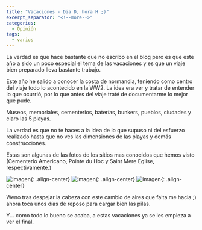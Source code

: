```yaml
---
title: "Vacaciones - Dia D, hora H ;)"
excerpt_separator: "<!--more-->"
categories:
  - Opinión
tags:
  - varios
---
```

La verdad es que hace bastante que no escribo en el blog pero es que este año a sido un poco especial el tema de las vacaciones y es que un viaje bien preparado lleva bastante trabajo.
<!--more-->

Este año he salido a conocer la costa de normandia, teniendo como centro del viaje todo lo acontecido en la WW2.
La idea era ver y tratar de entender lo que ocurrió, por lo que antes del viaje traté de documentarme lo mejor que pude.

Museos, memoriales, cementerios, baterías, bunkers, pueblos, ciudades y claro las 5 playas.

La verdad es que no te haces a la idea de lo que supuso ni del esfuerzo realizado hasta que no ves las dimensiones de las playas y demás construcciones.

Estas son algunas de las fotos de los sitios mas conocidos que hemos visto (Cementerio Americano, Pointe du Hoc y Saint Mere Eglise, respectivamente.)

![imagen]({{'https://malambra.github.io/docs/images/normandia1.jpg'|absolute_url}}){: .align-center}
![imagen]({{'https://malambra.github.io/docs/images/normandia2.jpg'|absolute_url}}){: .align-center}
![imagen]({{'https://malambra.github.io/docs/images/normandia3.jpg'|absolute_url}}){: .align-center}

Weno tras despejar la cabeza con este cambio de aires que falta me hacia ;) ahora toca unos días de reposo para cargar bien las pilas.

Y... como todo lo bueno se acaba, a estas vacaciones ya se les empieza a ver el final.